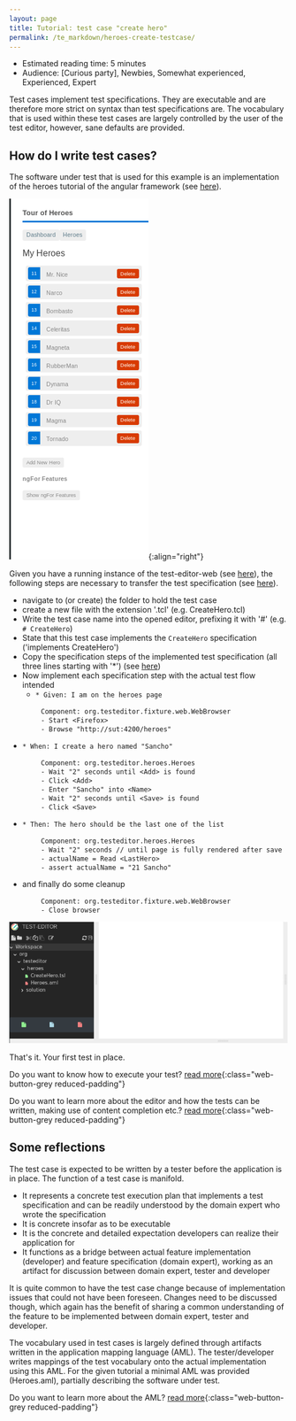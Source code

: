 ```yaml
---
layout: page
title: Tutorial: test case "create hero"
permalink: /te_markdown/heroes-create-testcase/
---
```


- Estimated reading time: 5 minutes
- Audience: [Curious party], Newbies, Somewhat experienced, Experienced, Expert

Test cases implement test specifications. They are executable and are therefore more strict on syntax than test specifications are. The vocabulary that is used within these
test cases are largely controlled by the user of the test editor, however, sane defaults are provided.

## How do I write test cases?

The software under test that is used for this example is an implementation of the heroes tutorial of the angular framework (see [here](https://angular.io/tutorial)).

![screencast: create hero](/images/tutorial/tutorial.heroes.create.app.gif "screencast: create hero"){:align="right"}

Given you have a running instance of the test-editor-web (see [here](/te_markdown/local-setup)), the following steps are necessary to transfer the test specification (see [here](/te_markdown/heroes-create-spec)).
- navigate to (or create) the folder to hold the test case
- create a new file with the extension '.tcl' (e.g. CreateHero.tcl)
- Write the test case name into the opened editor, prefixing it with '#' (e.g. `# CreateHero`)
- State that this test case implements the `CreateHero` specification ('implements CreateHero') 
- Copy the specification steps of the implemented test specification (all three lines starting with '*') (see [here](/te_markdown/heroes-create-spec)) 
- Now implement each specification step with the actual test flow intended
  - `* Given: I am on the heroes page`
```
        Component: org.testeditor.fixture.web.WebBrowser
        - Start <Firefox>
        - Browse "http://sut:4200/heroes"
```
  - `* When: I create a hero named "Sancho"`
```
        Component: org.testeditor.heroes.Heroes
        - Wait "2" seconds until <Add> is found
        - Click <Add>
        - Enter "Sancho" into <Name>
        - Wait "2" seconds until <Save> is found
        - Click <Save>
```
  - `* Then: The hero should be the last one of the list`
```
        Component: org.testeditor.heroes.Heroes
        - Wait "2" seconds // until page is fully rendered after save
        - actualName = Read <LastHero>
        - assert actualName = "21 Sancho"
```
  - and finally do some cleanup
```
        Component: org.testeditor.fixture.web.WebBrowser
        - Close browser
```

![screencase: create hero test case](/images/tutorial/tutorial.heroes.create.testcase.gif "screencast: create hero test case")

That's it. Your first test in place. 

Do you want to know how to execute your test? 
[read more](heroes-create-testcase-execution){:class="web-button-grey reduced-padding"}

Do you want to learn more about the editor and how the tests can be written, making use of content completion etc.?
[read more](heroes-create-testcase-editor){:class="web-button-grey reduced-padding"}

## Some reflections

The test case is expected to be written by a tester before the application is in place. The function of a test case is manifold.

* It represents a concrete test execution plan that implements a test specification and can be readily understood by the domain expert who wrote the specification
* It is concrete insofar as to be executable 
* It is the concrete and detailed expectation developers can realize their application for
* It functions as a bridge between actual feature implementation (developer) and feature specification (domain expert), working as an artifact for discussion between domain expert, tester and developer

It is quite common to have the test case change because of implementation issues that could not have been foreseen. Changes need to be discussed though, which again has the benefit of sharing a common understanding of the feature to be implemented between domain expert, tester and developer. 

The vocabulary used in test cases is largely defined through artifacts written in the application mapping language (AML). The tester/developer writes mappings of the test vocabulary onto the actual implementation using this AML.
For the given tutorial a minimal AML was provided (Heroes.aml), partially describing the software under test.

Do you want to learn more about the AML?
[read more](heroes-create-aml){:class="web-button-grey reduced-padding"}

